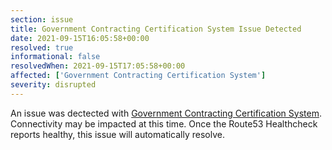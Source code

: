```yaml
---
section: issue
title: Government Contracting Certification System Issue Detected
date: 2021-09-15T16:05:58+00:00
resolved: true
informational: false
resolvedWhen: 2021-09-15T17:05:58+00:00
affected: ['Government Contracting Certification System']
severity: disrupted
---
```

An issue was dectected with [Government Contracting Certification System](https://certify.sba.gov).  Connectivity may be impacted at this time.  Once the Route53 Healthcheck reports healthy, this issue will automatically resolve.
